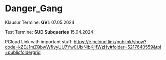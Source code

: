  # Danger_Gang

Klausur Termine:
**GVI**: 07.05.2024


Test Termine:
**SUD Subqueries** 15.04.2024








PCloud Link with important stuff: https://e.pcloud.link/publink/show?code=kZEJ1mZQbwWfIyyUU7Yw0UIxNibKjIfWzHy#folder=5217640559&tpl=publicfoldergrid



